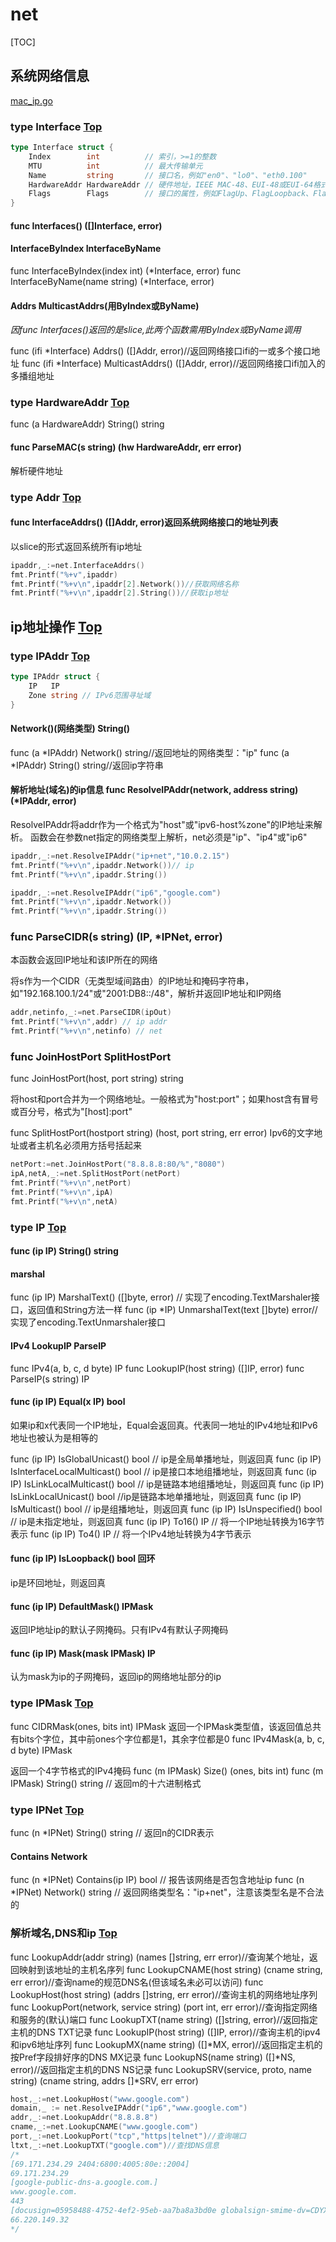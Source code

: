 # net

[TOC]

## 系统网络信息

 [mac_ip.go](./code/mac_ip.go)

### type Interface [Top](#net)

```go
type Interface struct {
    Index        int          // 索引，>=1的整数
    MTU          int          // 最大传输单元
    Name         string       // 接口名，例如"en0"、"lo0"、"eth0.100"
    HardwareAddr HardwareAddr // 硬件地址，IEEE MAC-48、EUI-48或EUI-64格式
    Flags        Flags        // 接口的属性，例如FlagUp、FlagLoopback、FlagMulticast
}
```

#### func Interfaces() ([]Interface, error)

#### InterfaceByIndex InterfaceByName

func InterfaceByIndex(index int) (*Interface, error)
func InterfaceByName(name string) (*Interface, error)

#### Addrs MulticastAddrs(用ByIndex或ByName)

 _因func Interfaces()返回的是slice,此两个函数需用ByIndex或ByName调用_

func (ifi *Interface) Addrs() ([]Addr, error)//返回网络接口ifi的一或多个接口地址
func (ifi *Interface) MulticastAddrs() ([]Addr, error)//返回网络接口ifi加入的多播组地址

### type HardwareAddr [Top](#net)

func (a HardwareAddr) String() string

#### func ParseMAC(s string) (hw HardwareAddr, err error)

解析硬件地址

### type Addr [Top](#net)

#### func InterfaceAddrs() ([]Addr, error)返回系统网络接口的地址列表

以slice的形式返回系统所有ip地址

```go
ipaddr,_:=net.InterfaceAddrs()
fmt.Printf("%+v",ipaddr)
fmt.Printf("%+v\n",ipaddr[2].Network())//获取网络名称
fmt.Printf("%+v\n",ipaddr[2].String())//获取ip地址
```

## ip地址操作 [Top](#net)

### type IPAddr [Top](#net)

```go
type IPAddr struct {
    IP   IP
    Zone string // IPv6范围寻址域
}
```

#### Network()(网络类型) String()

func (a *IPAddr) Network() string//返回地址的网络类型："ip"
func (a *IPAddr) String() string//返回ip字符串

#### 解析地址(域名)的ip信息 func ResolveIPAddr(network, address string) (*IPAddr, error)

ResolveIPAddr将addr作为一个格式为"host"或"ipv6-host%zone"的IP地址来解析。 函数会在参数net指定的网络类型上解析，net必须是"ip"、"ip4"或"ip6"

```go
ipaddr,_:=net.ResolveIPAddr("ip+net","10.0.2.15")
fmt.Printf("%+v\n",ipaddr.Network())// ip
fmt.Printf("%+v\n",ipaddr.String())

ipaddr,_:=net.ResolveIPAddr("ip6","google.com")
fmt.Printf("%+v\n",ipaddr.Network())
fmt.Printf("%+v\n",ipaddr.String())
```

### func ParseCIDR(s string) (IP, *IPNet, error)

本函数会返回IP地址和该IP所在的网络

将s作为一个CIDR（无类型域间路由）的IP地址和掩码字符串，如"192.168.100.1/24"或"2001:DB8::/48"，解析并返回IP地址和IP网络

```go
addr,netinfo,_:=net.ParseCIDR(ipOut)
fmt.Printf("%+v\n",addr) // ip addr
fmt.Printf("%+v\n",netinfo) // net
```

### func JoinHostPort SplitHostPort

func JoinHostPort(host, port string) string

将host和port合并为一个网络地址。一般格式为"host:port"；如果host含有冒号或百分号，格式为"[host]:port"

func SplitHostPort(hostport string) (host, port string, err error)
Ipv6的文字地址或者主机名必须用方括号括起来

```go
netPort:=net.JoinHostPort("8.8.8.8:80/%","8080")
ipA,netA,_:=net.SplitHostPort(netPort)
fmt.Printf("%+v\n",netPort)
fmt.Printf("%+v\n",ipA)
fmt.Printf("%+v\n",netA)
```

### type IP [Top](#net)

#### func (ip IP) String() string

#### marshal

func (ip IP) MarshalText() ([]byte, error) // 实现了encoding.TextMarshaler接口，返回值和String方法一样
func (ip *IP) UnmarshalText(text []byte) error// 实现了encoding.TextUnmarshaler接口

#### IPv4 LookupIP ParseIP

func IPv4(a, b, c, d byte) IP
func LookupIP(host string) ([]IP, error)
func ParseIP(s string) IP

#### func (ip IP) Equal(x IP) bool

如果ip和x代表同一个IP地址，Equal会返回真。代表同一地址的IPv4地址和IPv6地址也被认为是相等的


func (ip IP) IsGlobalUnicast() bool // ip是全局单播地址，则返回真
func (ip IP) IsInterfaceLocalMulticast() bool // ip是接口本地组播地址，则返回真
func (ip IP) IsLinkLocalMulticast() bool  // ip是链路本地组播地址，则返回真
func (ip IP) IsLinkLocalUnicast() bool //ip是链路本地单播地址，则返回真
func (ip IP) IsMulticast() bool // ip是组播地址，则返回真
func (ip IP) IsUnspecified() bool  // ip是未指定地址，则返回真
func (ip IP) To16() IP // 将一个IP地址转换为16字节表示
func (ip IP) To4() IP // 将一个IPv4地址转换为4字节表示


#### func (ip IP) IsLoopback() bool 回环

ip是环回地址，则返回真

#### func (ip IP) DefaultMask() IPMask

返回IP地址ip的默认子网掩码。只有IPv4有默认子网掩码

#### func (ip IP) Mask(mask IPMask) IP 

认为mask为ip的子网掩码，返回ip的网络地址部分的ip

### type IPMask [Top](#net)

func CIDRMask(ones, bits int) IPMask
返回一个IPMask类型值，该返回值总共有bits个字位，其中前ones个字位都是1，其余字位都是0
func IPv4Mask(a, b, c, d byte) IPMask

返回一个4字节格式的IPv4掩码
func (m IPMask) Size() (ones, bits int)
func (m IPMask) String() string // 返回m的十六进制格式

### type IPNet [Top](#net)

func (n *IPNet) String() string // 返回n的CIDR表示

#### Contains Network

func (n *IPNet) Contains(ip IP) bool // 报告该网络是否包含地址ip
func (n *IPNet) Network() string // 返回网络类型名："ip+net"，注意该类型名是不合法的


### 解析域名,DNS和ip [Top](#net)

func LookupAddr(addr string) (names []string, err error)//查询某个地址，返回映射到该地址的主机名序列
func LookupCNAME(host string) (cname string, err error)//查询name的规范DNS名(但该域名未必可以访问)
func LookupHost(host string) (addrs []string, err error)//查询主机的网络地址序列
func LookupPort(network, service string) (port int, err error)//查询指定网络和服务的(默认)端口
func LookupTXT(name string) ([]string, error)//返回指定主机的DNS TXT记录
func LookupIP(host string) ([]IP, error)//查询主机的ipv4和ipv6地址序列
func LookupMX(name string) ([]*MX, error)//返回指定主机的按Pref字段排好序的DNS MX记录
func LookupNS(name string) ([]*NS, error)//返回指定主机的DNS NS记录
func LookupSRV(service, proto, name string) (cname string, addrs []*SRV, err error)

```go
host,_:=net.LookupHost("www.google.com")
domain,_ := net.ResolveIPAddr("ip6","www.google.com")
addr,_:=net.LookupAddr("8.8.8.8")
cname,_:=net.LookupCNAME("www.google.com")
port,_:=net.LookupPort("tcp","https|telnet")//查询端口
ltxt,_:=net.LookupTXT("google.com")//查找DNS信息
/*
[69.171.234.29 2404:6800:4005:80e::2004]
69.171.234.29
[google-public-dns-a.google.com.]
www.google.com.
443
[docusign=05958488-4752-4ef2-95eb-aa7ba8a3bd0e globalsign-smime-dv=CDYX+XFHUw2wml6/Gb8+59BsH31KzUr6c1l2BPvqKX8= v=spf1 include:_spf.google.com ~all facebook-domain-verification=22rm551cu4k0ab0bxsw536tlds4h95]
66.220.149.32
*/
```
